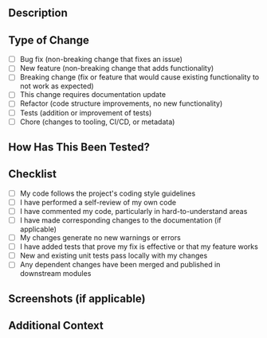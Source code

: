 <!-- 
  Thanks for contributing to the project! Please fill out this template so we can review your PR effectively.
  Delete any sections that aren't applicable.
-->

## Description

<!-- 
  Describe the changes introduced by this PR. Include context, motivation, and what problem this solves.
  If this fixes an issue, link it here with "Fixes #123".
-->

## Type of Change

<!-- Check one or more of the following options, and delete the others. -->

- [ ] Bug fix (non-breaking change that fixes an issue)
- [ ] New feature (non-breaking change that adds functionality)
- [ ] Breaking change (fix or feature that would cause existing functionality to not work as expected)
- [ ] This change requires documentation update
- [ ] Refactor (code structure improvements, no new functionality)
- [ ] Tests (addition or improvement of tests)
- [ ] Chore (changes to tooling, CI/CD, or metadata)

## How Has This Been Tested?

<!-- 
  Describe how you tested your changes (unit tests, integration tests, manual testing, etc.).
  Include any relevant details such as test environments or edge cases considered.
-->

## Checklist

<!-- 
  Go over all the following points, and put an `x` in all the boxes that apply.
  If you're unsure about any of them, don't hesitate to ask. We're here to help!
-->

- [ ] My code follows the project's coding style guidelines
- [ ] I have performed a self-review of my own code
- [ ] I have commented my code, particularly in hard-to-understand areas
- [ ] I have made corresponding changes to the documentation (if applicable)
- [ ] My changes generate no new warnings or errors
- [ ] I have added tests that prove my fix is effective or that my feature works
- [ ] New and existing unit tests pass locally with my changes
- [ ] Any dependent changes have been merged and published in downstream modules

## Screenshots (if applicable)

<!-- 
  Add screenshots to show UI changes or before/after comparisons.
  You can drag and drop images directly into the PR on GitHub.
-->

## Additional Context

<!-- 
  Add any other context about the PR here (e.g., performance implications, future work, etc.).
-->